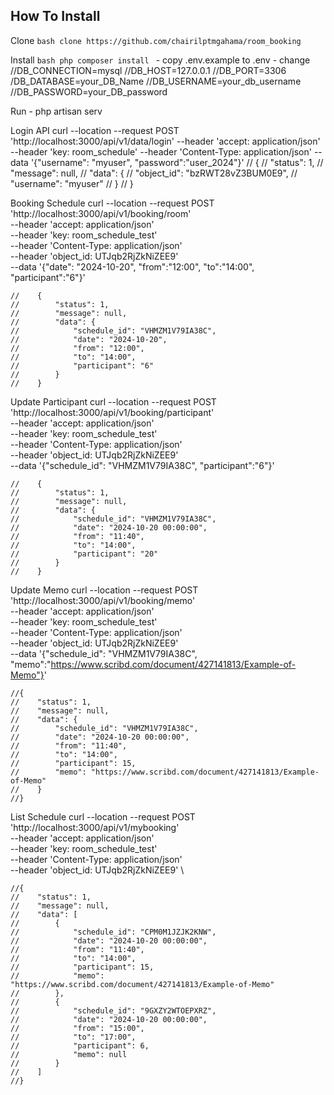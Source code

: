 ## How To Install

Clone
    ```bash
    clone https://github.com/chairilptmgahama/room_booking
    ```

Install
    ```bash
    php composer install
    ```
    - copy .env.example to .env
    - change 
        //DB_CONNECTION=mysql
        //DB_HOST=127.0.0.1
        //DB_PORT=3306
        /DB_DATABASE=your_DB_Name
        //DB_USERNAME=your_db_username
        //DB_PASSWORD=your_DB_password

Run
    - php artisan serv
    

Login API
    curl --location --request POST 'http://localhost:3000/api/v1/data/login' --header 'accept: application/json' --header 'key: room_schedule' --header 'Content-Type: application/json' --data '{"username": "myuser", "password":"user_2024"}'
    //    {
    //        "status": 1,
    //        "message": null,
    //        "data": {
    //            "object_id": "bzRWT28vZ3BUM0E9",
    //            "username": "myuser"
    //        }
    //    }


Booking Schedule
    curl --location --request POST 'http://localhost:3000/api/v1/booking/room' \
    --header 'accept: application/json' \
    --header 'key: room_schedule_test' \
    --header 'Content-Type: application/json' \
    --header 'object_id: UTJqb2RjZkNiZEE9' \
    --data '{"date": "2024-10-20", "from":"12:00", "to":"14:00", "participant":"6"}'

    //    {
    //        "status": 1,
    //        "message": null,
    //        "data": {
    //            "schedule_id": "VHMZM1V79IA38C", 
    //            "date": "2024-10-20",
    //            "from": "12:00",
    //            "to": "14:00",
    //            "participant": "6"
    //        }
    //    }


Update Participant
    curl --location --request POST 'http://localhost:3000/api/v1/booking/participant' \
    --header 'accept: application/json' \
    --header 'key: room_schedule_test' \
    --header 'Content-Type: application/json' \
    --header 'object_id: UTJqb2RjZkNiZEE9' \
    --data '{"schedule_id": "VHMZM1V79IA38C", "participant":"6"}'

    //    {
    //        "status": 1,
    //        "message": null,
    //        "data": {
    //            "schedule_id": "VHMZM1V79IA38C",
    //            "date": "2024-10-20 00:00:00",
    //            "from": "11:40",
    //            "to": "14:00",
    //            "participant": "20"
    //        }
    //    }


Update Memo
    curl --location --request POST 'http://localhost:3000/api/v1/booking/memo' \
    --header 'accept: application/json' \
    --header 'key: room_schedule_test' \
    --header 'Content-Type: application/json' \
    --header 'object_id: UTJqb2RjZkNiZEE9' \
    --data '{"schedule_id": "VHMZM1V79IA38C", "memo":"https://www.scribd.com/document/427141813/Example-of-Memo"}'

    //{
    //    "status": 1,
    //    "message": null,
    //    "data": {
    //        "schedule_id": "VHMZM1V79IA38C",
    //        "date": "2024-10-20 00:00:00",
    //        "from": "11:40",
    //        "to": "14:00",
    //        "participant": 15,
    //        "memo": "https://www.scribd.com/document/427141813/Example-of-Memo"
    //    }
    //}

List Schedule
    curl --location --request POST 'http://localhost:3000/api/v1/mybooking' \
    --header 'accept: application/json' \
    --header 'key: room_schedule_test' \
    --header 'Content-Type: application/json' \
    --header 'object_id: UTJqb2RjZkNiZEE9' \

    //{
    //    "status": 1,
    //    "message": null,
    //    "data": [
    //        {
    //            "schedule_id": "CPM0M1JZJK2KNW",
    //            "date": "2024-10-20 00:00:00",
    //            "from": "11:40",
    //            "to": "14:00",
    //            "participant": 15,
    //            "memo": "https://www.scribd.com/document/427141813/Example-of-Memo"
    //        },
    //        {
    //            "schedule_id": "9GXZY2WTOEPXRZ",
    //            "date": "2024-10-20 00:00:00",
    //            "from": "15:00",
    //            "to": "17:00",
    //            "participant": 6,
    //            "memo": null
    //        }
    //    ]
    //}